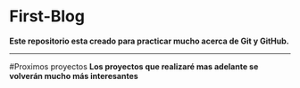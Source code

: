 # First-Blog
**Este repositorio esta creado para practicar mucho acerca de Git y GitHub.**

------------

#Proximos proyectos
**Los proyectos que realizaré mas adelante se volverán mucho más interesantes**